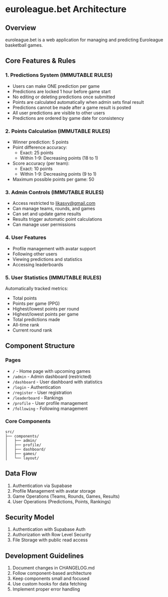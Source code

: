 # euroleague.bet Architecture

## Overview
euroleague.bet is a web application for managing and predicting Euroleague basketball games.

## Core Features & Rules

### 1. Predictions System (IMMUTABLE RULES)
- Users can make ONE prediction per game
- Predictions are locked 1 hour before game start
- No editing or deleting predictions once submitted
- Points are calculated automatically when admin sets final result
- Predictions cannot be made after a game result is posted
- All user predictions are visible to other users
- Predictions are ordered by game date for consistency

### 2. Points Calculation (IMMUTABLE RULES)
- Winner prediction: 5 points
- Point difference accuracy:
  - Exact: 25 points
  - Within 1-9: Decreasing points (18 to 1)
- Score accuracy (per team):
  - Exact: 10 points
  - Within 1-9: Decreasing points (9 to 1)
- Maximum possible points per game: 50

### 3. Admin Controls (IMMUTABLE RULES)
- Access restricted to likasvy@gmail.com
- Can manage teams, rounds, and games
- Can set and update game results
- Results trigger automatic point calculations
- Can manage user permissions

### 4. User Features
- Profile management with avatar support
- Following other users
- Viewing predictions and statistics
- Accessing leaderboards

### 5. User Statistics (IMMUTABLE RULES)
Automatically tracked metrics:
- Total points
- Points per game (PPG)
- Highest/lowest points per round
- Highest/lowest points per game
- Total predictions made
- All-time rank
- Current round rank

## Component Structure

### Pages
- `/` - Home page with upcoming games
- `/admin` - Admin dashboard (restricted)
- `/dashboard` - User dashboard with statistics
- `/login` - Authentication
- `/register` - User registration
- `/leaderboard` - Rankings
- `/profile` - User profile management
- `/following` - Following management

### Core Components
```
src/
├── components/
│   ├── admin/
│   ├── profile/
│   ├── dashboard/
│   ├── games/
│   └── layout/
```

## Data Flow
1. Authentication via Supabase
2. Profile Management with avatar storage
3. Game Operations (Teams, Rounds, Games, Results)
4. User Operations (Predictions, Points, Rankings)

## Security Model
1. Authentication with Supabase Auth
2. Authorization with Row Level Security
3. File Storage with public read access

## Development Guidelines
1. Document changes in CHANGELOG.md
2. Follow component-based architecture
3. Keep components small and focused
4. Use custom hooks for data fetching
5. Implement proper error handling